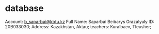 # database 
Account: b_saparbai@kbtu.kz 
Full Name: Saparbai Beibarys Orazalyuly
ID: 20B033030;
Address: Kazakhstan, Aktau;
teachers: Kuralbaev, Tleusher;
